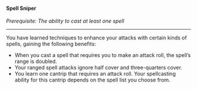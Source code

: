 #### Spell Sniper

_Prerequisite: The ability to cast at least one spell_

---

You have learned techniques to enhance your attacks with certain kinds of spells, gaining the following benefits:

-   When you cast a spell that requires you to make an attack roll, the spell’s range is doubled.
-   Your ranged spell attacks ignore half cover and three-quarters cover.
-   You learn one cantrip that requires an attack roll. Your spellcasting ability for this cantrip depends on the spell list you choose from.